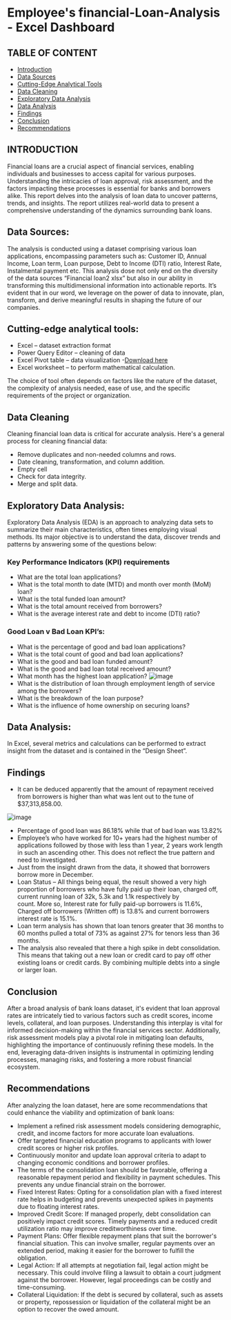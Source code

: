 # Employee's financial-Loan-Analysis - Excel Dashboard

## TABLE OF CONTENT
- [Introduction](Introduction)
- [Data Sources](#data-sources)
- [Cutting-Edge Analytical Tools](#cutting-edge-analytical-tools)
- [Data Cleaning](#data-cleaning)
- [Exploratory Data Analysis](#exploratory-data-analysis)
- [Data Analysis](#data-analysis)
- [Findings](#findings)
- [Conclusion](#conclusion)
- [Recommendations](#recommendations)




## INTRODUCTION
Financial loans are a crucial aspect of financial services, enabling individuals and businesses to access capital for various purposes. Understanding the intricacies of loan approval, risk assessment, and the factors impacting these processes is essential for banks and borrowers alike. This report delves into the analysis of loan data to uncover patterns, trends, and insights.
The report utilizes real-world data to present a comprehensive understanding of the dynamics surrounding bank loans.

  ## Data Sources:
The analysis is conducted using a dataset comprising various loan applications, encompassing parameters such as: Customer ID, Annual Income, Loan term, Loan purpose, Debt to Income (DTI) ratio, Interest Rate, Instalmental payment etc.
This analysis dose not only end on the diversity of the data sources “Financial loan2 xlsx” but also in our ability in transforming this multidimensional information into actionable reports. It’s evident that in our word, we leverage on the power of data to innovate, plan, transform, and derive meaningful results in shaping the future of our companies.

  ## Cutting-edge analytical tools:
  - Excel – dataset extraction format
  - Power Query Editor – cleaning of data
  - Excel Pivot table – data visualization 
	    -[Download here](https://www.microsoft.com)
  - Excel worksheet – to perform mathematical calculation.
    
The choice of tool often depends on factors like the nature of the dataset, the complexity of analysis needed, ease of use, and the specific requirements of the project or organization. 

## Data Cleaning
Cleaning financial loan data is critical for accurate analysis. Here's a general process for cleaning financial data:
-	Remove duplicates and non-needed columns and rows.
-	Date cleaning, transformation, and column addition.
-	Empty cell
-	Check for data integrity.
-	Merge and split data.

## Exploratory Data Analysis:
Exploratory Data Analysis (EDA) is an approach to analyzing data sets to summarize their main characteristics, often times employing visual methods. Its major objective is to understand the data, discover trends and patterns by answering some of the questions below:
### Key Performance Indicators (KPI) requirements
- What are the total loan applications?
- What is the total month to date (MTD) and month over month (MoM) loan?
- What is the total funded loan amount?
- What is the total amount received from borrowers?
- What is the average interest rate and debt to income (DTI) ratio?

### Good Loan v Bad Loan KPI’s:
- What is the percentage of good and bad loan applications?
- What is the total count of good and bad loan applications?
- What is the good and bad loan funded amount?
- What is the good and bad loan total received amount?
- What month has the highest loan application?
  ![image](https://github.com/Henry-Eze/Financial-Loan-Analysis/assets/150622562/9d635afe-70f1-48e6-8c64-b5595d129738)
- What is the distribution of loan through employment length of service among the borrowers?
- What is the breakdown of the loan purpose?
- What is the influence of home ownership on securing loans? 

## Data Analysis:
In Excel, several metrics and calculations can be performed to extract insight from the dataset and is contained in the “Design Sheet”. 

## Findings
-	It can be deduced apparently that the amount of repayment received from borrowers is higher than what was lent out to the tune of $37,313,858.00.
  
  ![image](https://github.com/Henry-Eze/Financial-Loan-Analysis/assets/150622562/35f3aa20-5b7f-4297-a103-6c7b0693bbd0)


- Percentage of good loan was 86.18% while that of bad loan was 13.82%
- Employee’s who have worked for 10+ years had the highest number of applications followed by those with less than 1 year, 2 years work length in such an ascending other. This does not reflect the true 
  pattern and need to investigated.
-	Just from the insight drawn from the data, it showed that borrowers borrow more in December.
-	Loan Status – All things being equal, the result showed a very high proportion of borrowers who have fully paid up their loan, charged off, current running loan of 32k, 5.3k and 1.1k respectively by   
  count. More so, Interest rate for fully paid-up borrowers is 11.6%, Charged off borrowers (Written off) is 13.8% and current borrowers interest rate is 15.1%.
-	Loan term analysis has shown that loan tenors greater that 36 months to 60 months pulled a total of 73% as against 27% for tenors less than 36 months.
- The analysis also revealed that there a high spike in debt consolidation. This means that taking out a new loan or credit card to pay off other existing loans or credit cards. By combining multiple debts 
  into a single or larger loan.

## Conclusion
After a broad analysis of bank loans dataset, it's evident that loan approval rates are intricately tied to various factors such as credit scores, income levels, collateral, and loan purposes. Understanding this interplay is vital for informed decision-making within the financial services sector. Additionally, risk assessment models play a pivotal role in mitigating loan defaults, highlighting the importance of continuously refining these models. In the end, leveraging data-driven insights is instrumental in optimizing lending processes, managing risks, and fostering a more robust financial ecosystem.


## Recommendations
After analyzing the loan dataset, here are some recommendations that could enhance the viability and optimization of bank loans:
-	Implement a refined risk assessment models considering demographic, credit, and income factors for more accurate loan evaluations.
-	Offer targeted financial education programs to applicants with lower credit scores or higher risk profiles.
-	Continuously monitor and update loan approval criteria to adapt to changing economic conditions and borrower profiles.
-	The terms of the consolidation loan should be favorable, offering a reasonable repayment period and flexibility in payment schedules. This prevents any undue financial strain on the borrower.
-	Fixed Interest Rates: Opting for a consolidation plan with a fixed interest rate helps in budgeting and prevents unexpected spikes in payments due to floating interest rates.
-	Improved Credit Score: If managed properly, debt consolidation can positively impact credit scores. Timely payments and a reduced credit utilization ratio may improve creditworthiness over time.
-	Payment Plans: Offer flexible repayment plans that suit the borrower's financial situation. This can involve smaller, regular payments over an extended period, making it easier for the borrower to 
  fulfill the obligation.
-	Legal Action: If all attempts at negotiation fail, legal action might be necessary. This could involve filing a lawsuit to obtain a court judgment against the borrower. However, legal proceedings can be    costly and time-consuming.
-	Collateral Liquidation: If the debt is secured by collateral, such as assets or property, repossession or liquidation of the collateral might be an option to recover the owed amount.






  




